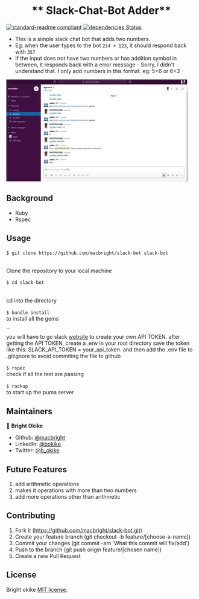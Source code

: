 
<h1 align=center> ** Slack-Chat-Bot Adder** </h1>

[![standard-readme compliant](https://img.shields.io/badge/standard--readme-OK-green.svg?style=flat-square)](https://github.com/RichardLitt/standard-readme)
[![dependencies Status](https://david-dm.org/dwyl/esta/status.svg)](https://david-dm.org/dwyl/esta)


- This is a simple slack chat bot that adds two numbers.
- Eg: when the user types to the bot `234 + 123`, it should respond back with `357`
- If the input does not have two numbers or has addition symbol in between, it 			  	responds back with a error message - Sorry, I didn't understand that. I only add    	numbers in this format. eg: 5+6 or 6+3



![sample](./image/giphy.webp)


## Background

- Ruby
- Rspec


## Usage

```sh
$ git clone https://github.com/macbright/slack-bot slack-bot
```
<br /> Clone the repository to your local machine


```sh
$ cd slack-bot
```
<br /> cd into the directory

`$ bundle install` 
<br /> to install all the gems

`` 
<br /> you will have to go slack [website](https://slack.com/services/new/bot)
	to create your own API TOKEN. 
	after getting the API TOKEN, create a .env in your root directory save the token like this: SLACK_API_TOKEN = your_api_token. and then add the .env file to .gitignore to avoid commiting the file to github

`$ rspec` 
<br /> check if all the test are passing

`$ rackup` 
<br /> to start up the puma server


## Maintainers 

👤  **Bright Okike**

- Github: [@macbright](https://github.com/macbright)
- LinkedIn: [@bokike](https://www.linkedin.com/in/bokike/)
- Twitter: [@b_okike](https://twitter.com/b_okike)

## Future Features
1. add  arithmetic  operations
2. makes it operations with more than two numbers
3. add more operations other than arithmetic


## Contributing

1. Fork it (https://github.com/macbright/slack-bot.git)
2. Create your feature branch (git checkout -b feature/[choose-a-name])
3. Commit your changes (git commit -am 'What this commit will fix/add')
4. Push to the branch (git push origin feature/[chosen name])
5. Create a new Pull Request

## License

Bright okike
[MIT license](https://opensource.org/licenses/MIT).